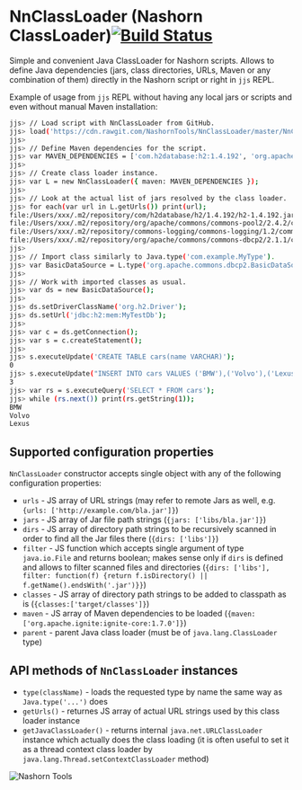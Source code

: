 # NnClassLoader (Nashorn ClassLoader)[![Build Status](https://travis-ci.org/NashornTools/NnClassLoader.svg?branch=master)](https://travis-ci.org/NashornTools/NnClassLoader)
Simple and convenient Java ClassLoader for Nashorn scripts. Allows to define Java dependencies (jars, class directories, URLs, Maven or any combination of them) directly in the Nashorn script or right in `jjs` REPL.

Example of usage from `jjs` REPL without having any local jars or scripts and even without manual Maven installation:

```bash
jjs> // Load script with NnClassLoader from GitHub.
jjs> load('https://cdn.rawgit.com/NashornTools/NnClassLoader/master/NnClassLoader.js');
jjs>
jjs> // Define Maven dependencies for the script.
jjs> var MAVEN_DEPENDENCIES = ['com.h2database:h2:1.4.192', 'org.apache.commons:commons-dbcp2:2.1.1'];
jjs>
jjs> // Create class loader instance.
jjs> var L = new NnClassLoader({ maven: MAVEN_DEPENDENCIES });
jjs>
jjs> // Look at the actual list of jars resolved by the class loader.
jjs> for each(var url in L.getUrls()) print(url);
file:/Users/xxx/.m2/repository/com/h2database/h2/1.4.192/h2-1.4.192.jar
file:/Users/xxx/.m2/repository/org/apache/commons/commons-pool2/2.4.2/commons-pool2-2.4.2.jar
file:/Users/xxx/.m2/repository/commons-logging/commons-logging/1.2/commons-logging-1.2.jar
file:/Users/xxx/.m2/repository/org/apache/commons/commons-dbcp2/2.1.1/commons-dbcp2-2.1.1.jar
jjs>
jjs> // Import class similarly to Java.type('com.example.MyType').
jjs> var BasicDataSource = L.type('org.apache.commons.dbcp2.BasicDataSource');
jjs>
jjs> // Work with imported classes as usual.
jjs> var ds = new BasicDataSource();
jjs>
jjs> ds.setDriverClassName('org.h2.Driver');
jjs> ds.setUrl('jdbc:h2:mem:MyTestDb');
jjs>
jjs> var c = ds.getConnection();
jjs> var s = c.createStatement();
jjs>
jjs> s.executeUpdate('CREATE TABLE cars(name VARCHAR)');
0
jjs> s.executeUpdate("INSERT INTO cars VALUES ('BMW'),('Volvo'),('Lexus')");
3
jjs> var rs = s.executeQuery('SELECT * FROM cars');
jjs> while (rs.next()) print(rs.getString(1));
BMW
Volvo
Lexus

```

## Supported configuration properties

`NnClassLoader` constructor accepts single object with any of the following configuration properties:

- `urls` - JS array of URL strings (may refer to remote Jars as well, e.g. `{urls: ['http://example.com/bla.jar']}`)
- `jars` - JS array of Jar file path strings (`{jars: ['libs/bla.jar']}`)
- `dirs` - JS array of directory path strings to be recursively scanned in order to find all the Jar files there (`{dirs: ['libs']}`)
- `filter` - JS function which accepts single argument of type `java.io.File` and returns boolean; makes sense only if `dirs` is defined and allows to filter scanned files and directories (`{dirs: ['libs'], filter: function(f) {return f.isDirectory() || f.getName().endsWith('.jar')}}`)
- `classes` - JS array of directory path strings to be added to classpath as is (`{classes:['target/classes']}`)
- `maven` - JS array of Maven dependencies to be loaded (`{maven: ['org.apache.ignite:ignite-core:1.7.0']}`)
- `parent` - parent Java class loader (must be of `java.lang.ClassLoader` type)


## API methods of `NnClassLoader` instances

- `type(className)` - loads the requested type by name the same way as `Java.type('...')` does
- `getUrls()` - returnes JS array of actual URL strings used by this class loader instance
- `getJavaClassLoader()` - returns internal `java.net.URLClassLoader` instance which actually does the class loading (it is often useful to set it as a thread context class loader by `java.lang.Thread.setContextClassLoader` method)


![Nashorn Tools](https://cdn.rawgit.com/NashornTools/logo/master/rhino.svg)






